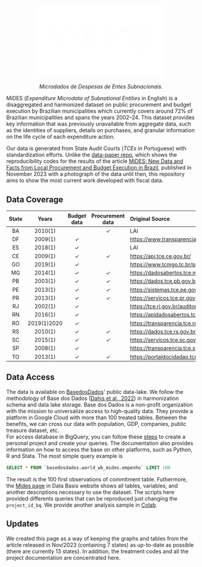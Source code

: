 <!-- Header -->
<p align="center">
  <a href="https://basedosdados.org">
    <img src="docs/images/logo1_mides_white.png" width="340" alt="MiDES">
  </a>
</p>


<p align="center">
    <em>Microdados de Despesas de Entes Subnacionais.</em>
</p>

MiDES (_Expenditure Microdata of Subnational Entities_ in English) is a disaggregated and harmonized dataset on public procurement and budget execution by Brazilian municipalities which currently covers around 72% of Brazilian municipalities and spans the years 2002–24. This dataset provides key information that was previously unavailable from aggregate data, such as the identities of suppliers, details on purchases, and granular information on the life cycle of each expenditure action.

Our data is generated from State Audit Courts (_TCEs_ in Portuguese) with standardization efforts. Unlike the [data-paper repo](https://github.com/municipal-budget-execution/data-paper), which shows the reproducibility codes for the results of the article [MiDES: New Data and Facts from Local Procurement and Budget Execution in Brazil](https://elibrary.worldbank.org/doi/abs/10.1596/1813-9450-10598), published in November 2023 with a photograph of the data until then, this repository aims to show the most current work developed with fiscal data.

## Data Coverage
State|Years|Budget data|Procurement data|Original Source
|:-:|:-:|:-:|:-:|:-|
BA   |2010(1)||✓|LAI|
DF   |2009(1)|✓||https://www.transparencia.df.gov.br/#/downloads#des|
ES   |2018(1)|✓||LAI|
CE   |2009(1)|✓|✓|https://api.tce.ce.gov.br/|
GO   |2019(1)|✓||https://www.tcmgo.tc.br/pentaho/api/repos/cidadao/app/index.html|
MG   |2014(1)|✓|✓|https://dadosabertos.tce.mg.gov.br/|
PB   |2003(1)|✓|✓|https://dados.tce.pb.gov.br|
PE   |2013(1)|✓|✓|https://sistemas.tce.pe.gov.br/DadosAbertos/Exemplo!listar|
PR   |2013(1)|✓|✓|https://servicos.tce.pr.gov.br/TCEPR/Tribunal/Relacon/Dados/DadosConsulta/Consolidado|
RJ   |2002(1)|✓||https://tce.rj.gov.br/auditormunicipio/Default.aspx|
RN   |2016(1)|✓||https://apidadosabertos.tce.rn.gov.br/swagger/ui/index#/|
RO   |2019(1)2020 |✓||https://transparencia.tce.ro.gov.br/transparenciatce/Remessa/Pesquisar|
RS   |2010(1)|✓|✓|https://dados.tce.rs.gov.br|
SC   |2015(1)|✓|✓|https://servicos.tce.sc.gov.br/farol_externo/index.html|
SP   |2008(1)|✓||https://transparencia.tce.sp.gov.br/conjunto-de-dados|
TO   |2013(1)|✓|✓|https://portaldocidadao.tce.to.gov.br/estadomunicipios/index|

## Data Access
The data is available on [BasedosDados](https://basedosdados.org/dataset/d3874769-bcbd-4ece-a38a-157ba1021514?table=14c5d05b-9830-4710-b7ac-7e0ca1bf9d8b)' public data-lake. We follow the methodology of Base dos Dados ([Dahis et al., 2022](https://osf.io/preprints/socarxiv/r76yg)) in harmonization schema and data lake storage. Base dos Dados is a non-profit organization with the mission to universalize access to high-quality data. They provide a platform in Google Cloud with more than 100 treated tables. Between the benefits, we can cross our data with population, GDP, companies, public treasure dataset, etc.  
For access database in BigQuery, you can follow these [steps](https://basedosdados.github.io/mais/access_data_bq/) to create a personal project and create your queries. The documentation also provides information on how to access the base on other platforms, such as Python, R and Stata. The most simple query example is

```sql
SELECT * FROM `basedosdados.world_wb_mides.empenho` LIMIT 100
```

The result is the 100 first observations of commitment table. Futhermore, the [Mides page](https://basedosdados.org/dataset/d3874769-bcbd-4ece-a38a-157ba1021514?table=14c5d05b-9830-4710-b7ac-7e0ca1bf9d8b#:~:text=o%20c%C3%B3digo%20abaixo%2C-,clique%20aqui,-para%20ir%20ao) in Data Basis website shows all tables, variables, and another descriptions necessary to use the dataset.  The scripts here provided differents queries that can be reproduced just changing the `project_id_bq`. We provide another analysis sample in [Colab](https://colab.research.google.com/drive/1DrYpLhaR4zueA6nxQyxqxQGZhMKQYIrp#scrollTo=lOpvFr42BvN7). 

## Updates
We created this page as a way of keeping the graphs and tables from the article released in Nov/2023 (containing 7 states) as up-to-date as possible (there are currently 13 states). In addition, the treatment codes and all the project documentation are concentrated here.
